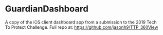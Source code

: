 # GuardianDashboard

A copy of the iOS client dashboard app from a submission to the 2019 Tech To Protect Challenge. Full repo at: https://github.com/jasonh9/TTP_360View
